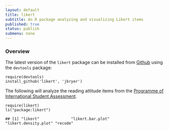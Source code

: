 ```yaml
---
layout: default	
title: likert
subtitle: An R package analyzing and visualizing Likert items
published: true
status: publish
submenu: none
---
```


### Overview
 
The latest version of the `likert` package can be installed from [Github](http://github.com/jbryer/likert) using the `devtools` package:
 
	require(devtools)
	install_github('likert', 'jbryer')
 
The following will analyze the reading attitude items from the [Programme of International Student Assessment](http://www.pisa.oecd.org).
 
 

    require(likert)
    ls("package:likert")

    ## [1] "likert"              "likert.bar.plot"     "likert.density.plot" "recode"

